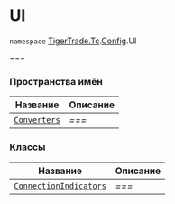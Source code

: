 
# UI

`namespace` [TigerTrade.Tc](../../TigerTrade.Tc.md).[Config](../../TigerTrade.Tc/Config.md).UI

===


### Пространства имён
| Название | Описание |
| --- | --- |
| [`Converters`](./UI/Converters.md) | *===* |

### Классы
| Название | Описание |
| --- | --- |
| [`ConnectionIndicators`](./UI/ConnectionIndicators.cs.md) | *===* |

